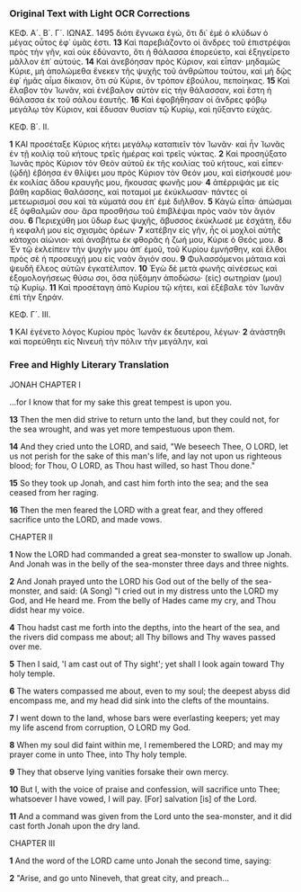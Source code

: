 ### Original Text with Light OCR Corrections

ΚΕΦ. Α´. Β´. Γ´. ΙΩΝΑΣ. 1495
διότι ἔγνωκα ἐγώ, ὅτι δι᾿ ἐμὲ ὁ κλύδων ὁ μέγας οὗτος ἐφ᾿ ὑμᾶς ἐστι.
**13** Καὶ παρεβιάζοντο οἱ ἄνδρες τοῦ ἐπιστρέψαι πρὸς τὴν γῆν, καὶ οὐκ ἐδύναντο, ὅτι ἡ θάλασσα ἐπορεύετο, καὶ ἐξηγείρετο μᾶλλον ἐπ᾿ αὐτούς.
**14** Καὶ ἀνεβόησαν πρὸς Κύριον, καὶ εἶπαν· μηδαμῶς Κύριε, μὴ ἀπολώμεθα ἕνεκεν τῆς ψυχῆς τοῦ ἀνθρώπου τούτου, καὶ μὴ δῷς ἐφ᾿ ἡμᾶς αἷμα δίκαιον, ὅτι σὺ Κύριε, ὃν τρόπον ἐβούλου, πεποίηκας.
**15** Καὶ ἔλαβον τὸν Ἰωνᾶν, καὶ ἐνέβαλον αὐτὸν εἰς τὴν θάλασσαν, καὶ ἔστη ἡ θάλασσα ἐκ τοῦ σάλου ἑαυτῆς.
**16** Καὶ ἐφοβήθησαν οἱ ἄνδρες φόβῳ μεγάλῳ τὸν Κύριον, καὶ ἔδυσαν θυσίαν τῷ Κυρίῳ, καὶ ηὔξαντο εὐχάς.

ΚΕΦ. Β´. ΙΙ.

**1** ΚΑΙ προσέταξε Κύριος κήτει μεγάλῳ καταπιεῖν τὸν Ἰωνᾶν· καὶ ἦν Ἰωνᾶς ἐν τῇ κοιλίᾳ τοῦ κήτους τρεῖς ἡμέρας καὶ τρεῖς νύκτας.
**2** Καὶ προσηύξατο Ἰωνᾶς πρὸς Κύριον τὸν Θεὸν αὐτοῦ ἐκ τῆς κοιλίας τοῦ κήτους, καὶ εἶπεν· (ᾠδὴ) ἐβόησα ἐν θλίψει μου πρὸς Κύριον τὸν Θεόν μου, καὶ εἰσήκουσέ μου· ἐκ κοιλίας ἅδου κραυγῆς μου, ἤκουσας φωνῆς μου·
**4** ἀπέρριψάς με εἰς βάθη καρδίας θαλάσσης, καὶ ποταμοί με ἐκύκλωσαν· πάντες οἱ μετεωρισμοί σου καὶ τὰ κύματά σου ἐπ᾿ ἐμὲ διῆλθον.
**5** Κἀγὼ εἶπα· ἀπώσμαι ἐξ ὀφθαλμῶν σου· ἄρα προσθήσω τοῦ ἐπιβλέψαι πρὸς ναὸν τὸν ἅγιόν σου.
**6** Περιεχύθη μοι ὕδωρ ἕως ψυχῆς, ἄβυσσος ἐκύκλωσέ με ἐσχάτη, ἔδυ ἡ κεφαλή μου εἰς σχισμὰς ὀρέων·
**7** κατέβην εἰς γῆν, ἧς οἱ μοχλοὶ αὐτῆς κάτοχοι αἰώνιοι· καὶ ἀναβήτω ἐκ φθορᾶς ἡ ζωή μου, Κύριε ὁ Θεός μου.
**8** Ἐν τῷ ἐκλείπειν τὴν ψυχήν μου ἀπ᾿ ἐμοῦ, τοῦ Κυρίου ἐμνήσθην, καὶ ἔλθοι πρὸς σὲ ἡ προσευχή μου εἰς ναὸν ἅγιόν σου.
**9** Φυλασσόμενοι μάταια καὶ ψευδῆ ἔλεος αὐτῶν ἐγκατέλιπον.
**10** Ἐγὼ δὲ μετὰ φωνῆς αἰνέσεως καὶ ἐξομολογήσεως θύσω σοι, ὅσα ηὐξάμην ἀποδώσω· (εἰς) σωτηρίαν (μου) τῷ Κυρίῳ.
**11** Καὶ προσέταγη ἀπὸ Κυρίου τῷ κήτει, καὶ ἐξέβαλε τὸν Ἰωνᾶν ἐπὶ τὴν ξηράν.

ΚΕΦ. Γ´. ΙΙΙ.

**1** ΚΑΙ ἐγένετο λόγος Κυρίου πρὸς Ἰωνᾶν ἐκ δευτέρου, λέγων·
**2** ἀνάστηθι καὶ πορεύθητι εἰς Νινευὴ τὴν πόλιν τὴν μεγάλην, καὶ

### Free and Highly Literary Translation

JONAH
CHAPTER I

...for I know that for my sake this great tempest is upon you.

**13** Then the men did strive to return unto the land, but they could not, for the sea wrought, and was yet more tempestuous upon them.

**14** And they cried unto the LORD, and said, "We beseech Thee, O LORD, let us not perish for the sake of this man's life, and lay not upon us righteous blood; for Thou, O LORD, as Thou hast willed, so hast Thou done."

**15** So they took up Jonah, and cast him forth into the sea; and the sea ceased from her raging.

**16** Then the men feared the LORD with a great fear, and they offered sacrifice unto the LORD, and made vows.

CHAPTER II

**1** Now the LORD had commanded a great sea-monster to swallow up Jonah. And Jonah was in the belly of the sea-monster three days and three nights.

**2** And Jonah prayed unto the LORD his God out of the belly of the sea-monster, and said: (A Song) "I cried out in my distress unto the LORD my God, and He heard me. From the belly of Hades came my cry, and Thou didst hear my voice.

**4** Thou hadst cast me forth into the depths, into the heart of the sea, and the rivers did compass me about; all Thy billows and Thy waves passed over me.

**5** Then I said, 'I am cast out of Thy sight'; yet shall I look again toward Thy holy temple.

**6** The waters compassed me about, even to my soul; the deepest abyss did encompass me, and my head did sink into the clefts of the mountains.

**7** I went down to the land, whose bars were everlasting keepers; yet may my life ascend from corruption, O LORD my God.

**8** When my soul did faint within me, I remembered the LORD; and may my prayer come in unto Thee, into Thy holy temple.

**9** They that observe lying vanities forsake their own mercy.

**10** But I, with the voice of praise and confession, will sacrifice unto Thee; whatsoever I have vowed, I will pay. [For] salvation [is] of the Lord.

**11** And a command was given from the Lord unto the sea-monster, and it did cast forth Jonah upon the dry land.

CHAPTER III

**1** And the word of the LORD came unto Jonah the second time, saying:

**2** "Arise, and go unto Nineveh, that great city, and preach...